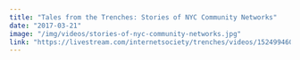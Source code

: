 ```yaml
---
title: "Tales from the Trenches: Stories of NYC Community Networks"
date: "2017-03-21"
image: "/img/videos/stories-of-nyc-community-networks.jpg"
link: "https://livestream.com/internetsociety/trenches/videos/152499460"
---
```

